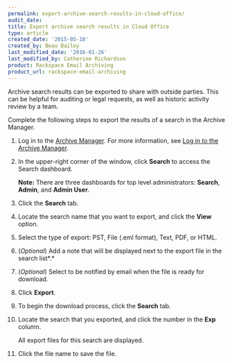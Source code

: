 ```yaml
---
permalink: export-archive-search-results-in-cloud-office/
audit_date:
title: Export archive search results in Cloud Office
type: article
created_date: '2015-05-18'
created_by: Beau Bailey
last_modified_date: '2016-01-26'
last_modified_by: Catherine Richardson
product: Rackspace Email Archiving
product_url: rackspace-email-archiving
---
```


Archive search results can be exported to share with outside parties.
This can be helpful for auditing or legal requests, as well as historic
activity review by a team.

Complete the following steps to export the results of a search in
the Archive Manager.

1.  Log in to the [Archive
    Manager](https://cp.rackspace.com/Login.aspx?ReturnUrl=%2f).
    For more information, see [Log in to the Archive
    Manager](/how-to/log-in-to-the-archive-manager).

2.  In the upper-right corner of the window, click **Search** to access
    the Search dashboard.

    **Note:** There are three dashboards for top level administrators: **Search**,  **Admin**, and **Admin User**.

3.  Click the **Search** tab.

4.  Locate the search name that you want to export, and click the
    **View** option.

5.  Select the type of export: PST, File (.eml format), Text, PDF, or
    HTML.

6.  (*Optional*) Add a note that will be displayed next to the export
    file in the search list*.*

7.  (*Optional*) Select to be notified by email when the file is ready
    for download.

8.  Click **Export**.

9.  To begin the download process, click the **Search** tab.

10. Locate the search that you exported, and click the number in the
    **Exp** column.

    All export files for this search are displayed.

11. Click the file name to save the file.
